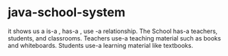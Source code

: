 # java-school-system
it shows us a is-a , has-a , use -a relationship.
The School has-a teachers, students, and classrooms.
Teachers use-a teaching material such as books and whiteboards.
Students use-a learning material like textbooks.
